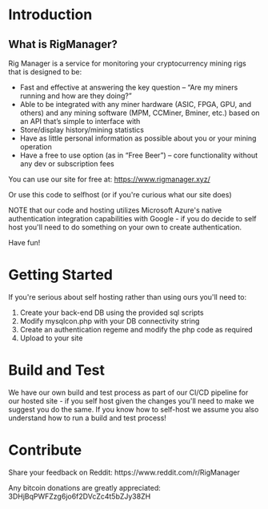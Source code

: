 # Introduction 
<h2>What is RigManager?</h2>
<p>Rig Manager is a service for monitoring your cryptocurrency mining rigs that is designed to be:</p>
<ul align='left'>
    <li>Fast and effective at answering the key question – “Are my miners running and how are they doing?”</li>
    <li>Able to be integrated with any miner hardware (ASIC, FPGA, GPU, and others) and any mining software (MPM, CCMiner, Bminer, etc.) based on an API that’s simple to interface with</li>
    <li>Store/display history/mining statistics</li>
    <li>Have as little personal information as possible about you or your mining operation</li>
    <li>Have a free to use option (as in “Free Beer”) – core functionality without any dev or subscription fees</li>
</ul>

You can use our site for free at: https://www.rigmanager.xyz/

Or use this code to selfhost (or if you're curious what our site does)

NOTE that our code and hosting utilizes Microsoft Azure's native authentication integration capabilities with Google - if you do decide to self host you'll need to do something on your own to create authentication.

Have fun!

# Getting Started
If you're serious about self hosting rather than using ours you'll need to:
1.	Create your back-end DB using the provided sql scripts
2. Modify mysqlcon.php with your DB connectivity string
3.	Create an authentication regeme and modify the php code as required
4.	Upload to your site

# Build and Test
We have our own build and test process as part of our CI/CD pipeline for our hosted site - if you self host given the changes you'll need to make we suggest you do the same.  If you know how to self-host we assume you also understand how to run a build and test process!

# Contribute
<p>Share your feedback on Reddit: https://www.reddit.com/r/RigManager</p>
<p>Any bitcoin donations are greatly appreciated: 3DHjBqPWFZzg6jo6f2DVcZc4t5bZJy38ZH</p>
